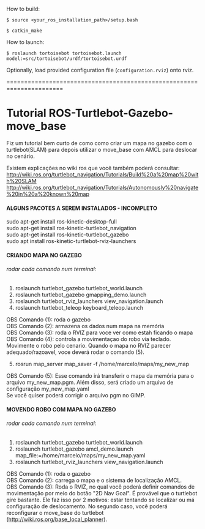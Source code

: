 How to build:

`$ source <your_ros_installation_path>/setup.bash`

`$ catkin_make`

How to launch:

`$ roslaunch tortoisebot tortoisebot.launch model:=src/tortoisebot/urdf/tortoisebot.urdf`

Optionally, load provided configuration file (`configuration.rviz`) onto rviz.

======================================================================

# Tutorial ROS-Turtlebot-Gazebo-move_base

Fiz um tutorial bem curto de como como criar um mapa no gazebo com o turtlebot(SLAM) para depois utilizar o move_base com AMCL para deslocar no cenário.

Existem explicações no wiki ros que você também poderá consultar: 
http://wiki.ros.org/turtlebot_navigation/Tutorials/Build%20a%20map%20with%20SLAM
http://wiki.ros.org/turtlebot_navigation/Tutorials/Autonomously%20navigate%20in%20a%20known%20map

#### ALGUNS PACOTES A SEREM INSTALADOS - INCOMPLETO
sudo apt-get install ros-kinetic-desktop-full  
sudo apt-get install ros-kinetic-turtlebot_navigation  
sudo apt-get install ros-kinetic-turtlebot_gazebo  
sudo apt install ros-kinetic-turtlebot-rviz-launchers  

#### CRIANDO MAPA NO GAZEBO 
###### rodar cada comando num terminal:

1) roslaunch turtlebot_gazebo turtlebot_world.launch  
2) roslaunch turtlebot_gazebo gmapping_demo.launch  
3) roslaunch turtlebot_rviz_launchers view_navigation.launch  
4) roslaunch turtlebot_teleop keyboard_teleop.launch  

OBS Comando (1): roda o gazebo  
OBS Comando (2): armazena os dados num mapa na memória  
OBS Comando (3): roda o RVIZ para voce ver como estah ficando o mapa  
OBS Comando (4): controla a movimentaçao do robo via teclado. Movimente o robo pelo cenario. Quando o mapa no RVIZ parecer adequado/razoavel, voce deverá rodar o comando (5).  

5) rosrun map_server map_saver -f /home/marcelo/maps/my_new_map  

OBS Comando (5): Esse comando irá transferir o mapa da memória para o arquivo my_new_map.pgm. Além disso, será criado um arquivo de configuração my_new_map.yaml  
Se você quiser poderá corrigir o arquivo pgm no GIMP.


#### MOVENDO ROBO COM MAPA NO GAZEBO 
###### rodar cada comando num terminal:
1) roslaunch turtlebot_gazebo turtlebot_world.launch  
2) roslaunch turtlebot_gazebo amcl_demo.launch map_file:=/home/marcelo/maps/my_new_map.yaml  
3) roslaunch turtlebot_rviz_launchers view_navigation.launch  

OBS Comando (1): roda o gazebo  
OBS Comando (2): carrega o mapa e o sistema de localização AMCL.  
OBS Comando (3): Roda o RVIZ, no qual você poderá definir comandos de movimentação por meio do botão "2D Nav Goal".
É provável que o turtlebot gire bastante. Ele faz isso por 2 motivos: estar tentando se localizar ou má configuração de deslocamento.
No segundo caso, você poderá reconfigurar o move_base do turtlebot (http://wiki.ros.org/base_local_planner). 
